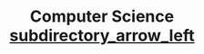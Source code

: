 ---
layout: page
title: Computer Science <a class="back-btn" href="/docs/"><span class="material-icons">subdirectory_arrow_left</span></a>
description: >
  공부한 것들을 정리합니다.
hide_description: false
---